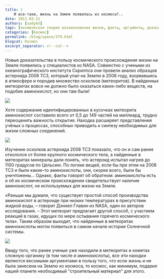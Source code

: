 ```yaml
---
title: |
    И все-таки, жизнь на Земле появилась из космоса?..
date: 2011-03-21
authors: [sadykh]
tags: [космическая теория возникновения жизни, факты, аргументы, доказательства, аминокислоты, органические соединения из космоса, метеориты, кометы, астероиды, 2008 tc3, nasa, столкновение с астероидом]
categories: [Космос]
permalink: /blog/space/379.html
blogcat: Космос
excerpt_separator: <!--cut-->
---
```


Новые доказательства в пользу космического происхождения жизни на Земле появились у специалистов из NASA. Совместно с учеными из океанографического института Скриппса они провели анализ образцов астероида 2008 TC3, который упал на Землю в 2008 году, взорвавшись в атмосфере и породив множество осколков (метеоритов). В найденных метеоритах вовсе не должно было оказаться каких-либо веществ, на подобие аминокислот, но они там были!


![](http://itw66.ru/uploads/images/00/00/05/2011/03/21/27ad47.jpg)



<!--cut-->
 

Хотя содержание идентифицированных в кусочках метеорита аминокислот составило всего от 0,5 до 149 частей на миллиард, трудно переоценить важность открытия. Находка расширяет представления учёных о процессах, способных приводить к синтезу необходимых для жизни сложных соединений.


![](http://itw66.ru/uploads/images/00/00/05/2011/03/21/4ad6bc.jpg)


Изучение осколков астероида 2008 TC3 показало, что он и сам ранее откололся от более крупного космического тела, а найденные в метеоритах минералы дали понять, что астероид испытал нагрев до 1100 градусов по Цельсию. По логике вещей, если бы при этом на 2008 TC3 и были какие-то аминокислоты, они, скорее всего, были бы уничтожены... Однако, факты говорят об обратном: аминокислоты есть и об их космическом происхождении свидетельствует наличие аминокислот, не используемых для жизни на Земле.

«Раньше мы думали, что существует простой способ производства аминокислот в астероиде при низких температурах в присутствии жидкой воды, – говорит Дэниел Главин из NASA, один из авторов исследования. – Этот метеорит предлагает другой способ, с участием реакций в газах, идущих по мере остывания горячего космического тела». Таким образом выходит, что найденные в метеоритах аминокислоты могли появиться в самом начале истории Солнечной системы. 


![](http://itw66.ru/uploads/images/00/00/05/2011/03/21/2cf8ba.jpg)


Ввиду того, что ранее ученые уже находили в метеоритах и кометах сложную органику (в том числе и аминокислоты), все эти находки являются весомыми аргументами в пользу того, что если жизнь и не была занесена на Землю из космоса, то космос, как минимум, подарил нашей планете необходимый "строительный материал" для этого.
